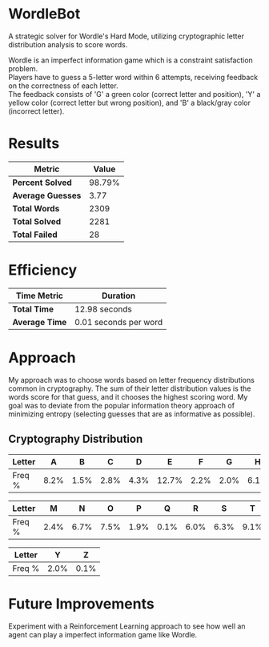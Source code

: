 # WordleBot

A strategic solver for Wordle's Hard Mode, utilizing cryptographic letter distribution analysis to score words.

Wordle is an imperfect information game which is a constraint satisfaction problem. \
Players have to guess a 5-letter word within 6 attempts, receiving feedback on the correctness of each letter. \
The feedback consists of 'G' a green color (correct letter and position), 'Y' a yellow color (correct letter but wrong position), and 'B' a black/gray color (incorrect letter).

# Results
| Metric              | Value          |
|---------------------|----------------|
| **Percent Solved**        | 98.79%           |
| **Average Guesses** | 3.77           |
| **Total Words**     | 2309           |
| **Total Solved**    | 2281           |
| **Total Failed**    | 28             |

# Efficiency 
| Time Metric         | Duration          |
|---------------------|----------------|
| **Total Time**      | 12.98 seconds  |
| **Average Time**    | 0.01 seconds per word |


# Approach
My approach was to choose words based on letter frequency distributions common in cryptography. The sum of their letter distribution values is the words score for that guess, and it chooses the highest scoring word. 
My goal was to deviate from the popular information theory approach of minimizing entropy (selecting guesses that are as informative as possible).


## Cryptography Distribution
| Letter | A    | B    | C    | D    | E     | F    | G    | H    | I    | J    | K    | L    |
|--------|------|------|------|------|-------|------|------|------|------|------|------|------|
| Freq % | 8.2% | 1.5% | 2.8% | 4.3% | 12.7% | 2.2% | 2.0% | 6.1% | 7.0% | 0.2% | 0.8% | 4.0% |

| Letter | M    | N    | O    | P    | Q    | R    | S    | T    | U    | V    | W    | X    |
|--------|------|------|------|------|------|------|------|------|------|------|------|------|
| Freq % | 2.4% | 6.7% | 7.5% | 1.9% | 0.1% | 6.0% | 6.3% | 9.1% | 2.8% | 1.0% | 2.4% | 0.2% |

| Letter | Y    | Z    |
|--------|------|------|
| Freq % | 2.0% | 0.1% |

# Future Improvements
Experiment with a Reinforcement Learning approach to see how well an agent can play a imperfect information game like Wordle.
